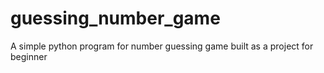 # guessing_number_game
A simple python program for number guessing game built as a project for beginner

